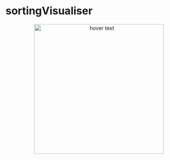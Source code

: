 # sortingVisualiser
<p align="center">
  <img src="github-readme-image.png" width="350" title="hover text">
  
</p>
